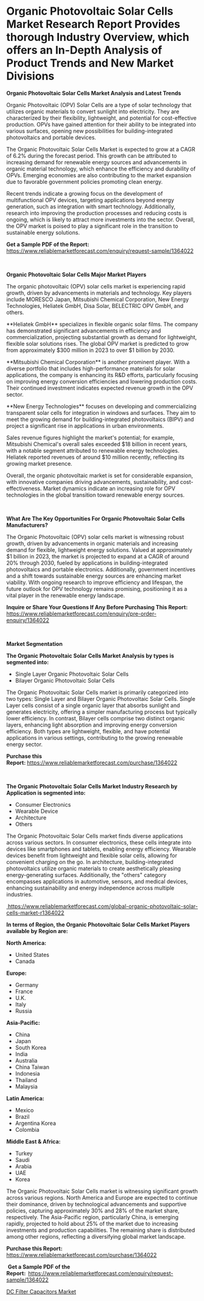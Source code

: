 <p><h1>Organic Photovoltaic Solar Cells Market Research Report Provides thorough Industry Overview, which offers an In-Depth Analysis of Product Trends and New Market Divisions</h1></p><p><strong>Organic Photovoltaic Solar Cells Market Analysis and Latest Trends</strong></p>
<p><p>Organic Photovoltaic (OPV) Solar Cells are a type of solar technology that utilizes organic materials to convert sunlight into electricity. They are characterized by their flexibility, lightweight, and potential for cost-effective production. OPVs have gained attention for their ability to be integrated into various surfaces, opening new possibilities for building-integrated photovoltaics and portable devices.</p><p>The Organic Photovoltaic Solar Cells Market is expected to grow at a CAGR of 6.2% during the forecast period. This growth can be attributed to increasing demand for renewable energy sources and advancements in organic material technology, which enhance the efficiency and durability of OPVs. Emerging economies are also contributing to the market expansion due to favorable government policies promoting clean energy. </p><p>Recent trends indicate a growing focus on the development of multifunctional OPV devices, targeting applications beyond energy generation, such as integration with smart technology. Additionally, research into improving the production processes and reducing costs is ongoing, which is likely to attract more investments into the sector. Overall, the OPV market is poised to play a significant role in the transition to sustainable energy solutions.</p></p>
<p><strong>Get a Sample PDF of the Report:&nbsp;</strong> <a href="https://www.reliablemarketforecast.com/enquiry/request-sample/1364022?utm_campaign=2307&utm_medium=2&utm_source=Github&utm_content=ia&utm_term=06042025&utm_id=organic-photovoltaic-solar-cells">https://www.reliablemarketforecast.com/enquiry/request-sample/1364022</a></p>
<p>&nbsp;</p>
<p><strong>Organic Photovoltaic Solar Cells Major Market Players</strong></p>
<p><p>The organic photovoltaic (OPV) solar cells market is experiencing rapid growth, driven by advancements in materials and technology. Key players include MORESCO Japan, Mitsubishi Chemical Corporation, New Energy Technologies, Heliatek GmbH, Disa Solar, BELECTRIC OPV GmbH, and others.</p><p>**Heliatek GmbH** specializes in flexible organic solar films. The company has demonstrated significant advancements in efficiency and commercialization, projecting substantial growth as demand for lightweight, flexible solar solutions rises. The global OPV market is predicted to grow from approximately $300 million in 2023 to over $1 billion by 2030.</p><p>**Mitsubishi Chemical Corporation** is another prominent player. With a diverse portfolio that includes high-performance materials for solar applications, the company is enhancing its R&D efforts, particularly focusing on improving energy conversion efficiencies and lowering production costs. Their continued investment indicates expected revenue growth in the OPV sector.</p><p>**New Energy Technologies** focuses on developing and commercializing transparent solar cells for integration in windows and surfaces. They aim to meet the growing demand for building-integrated photovoltaics (BIPV) and project a significant rise in applications in urban environments.</p><p>Sales revenue figures highlight the market's potential; for example, Mitsubishi Chemical's overall sales exceeded $18 billion in recent years, with a notable segment attributed to renewable energy technologies. Heliatek reported revenues of around $10 million recently, reflecting its growing market presence.</p><p>Overall, the organic photovoltaic market is set for considerable expansion, with innovative companies driving advancements, sustainability, and cost-effectiveness. Market dynamics indicate an increasing role for OPV technologies in the global transition toward renewable energy sources.</p></p>
<p>&nbsp;</p>
<p><strong>What Are The Key Opportunities For Organic Photovoltaic Solar Cells Manufacturers?</strong></p>
<p><p>The Organic Photovoltaic (OPV) solar cells market is witnessing robust growth, driven by advancements in organic materials and increasing demand for flexible, lightweight energy solutions. Valued at approximately $1 billion in 2023, the market is projected to expand at a CAGR of around 20% through 2030, fueled by applications in building-integrated photovoltaics and portable electronics. Additionally, government incentives and a shift towards sustainable energy sources are enhancing market viability. With ongoing research to improve efficiency and lifespan, the future outlook for OPV technology remains promising, positioning it as a vital player in the renewable energy landscape.</p></p>
<p><strong>Inquire or Share Your Questions If Any Before Purchasing This Report:</strong> <a href="https://www.reliablemarketforecast.com/enquiry/pre-order-enquiry/1364022?utm_campaign=2307&utm_medium=2&utm_source=Github&utm_content=ia&utm_term=06042025&utm_id=organic-photovoltaic-solar-cells">https://www.reliablemarketforecast.com/enquiry/pre-order-enquiry/1364022</a></p>
<p>&nbsp;</p>
<p><strong>Market Segmentation</strong></p>
<p><strong>The Organic Photovoltaic Solar Cells Market Analysis by types is segmented into:</strong></p>
<p><ul><li>Single Layer Organic Photovoltaic Solar Cells</li><li>Bilayer Organic Photovoltaic Solar Cells</li></ul></p>
<p><p>The Organic Photovoltaic Solar Cells market is primarily categorized into two types: Single Layer and Bilayer Organic Photovoltaic Solar Cells. Single Layer cells consist of a single organic layer that absorbs sunlight and generates electricity, offering a simpler manufacturing process but typically lower efficiency. In contrast, Bilayer cells comprise two distinct organic layers, enhancing light absorption and improving energy conversion efficiency. Both types are lightweight, flexible, and have potential applications in various settings, contributing to the growing renewable energy sector.</p></p>
<p><strong>Purchase this Report:&nbsp;</strong><a href="https://www.reliablemarketforecast.com/purchase/1364022?utm_campaign=2307&utm_medium=2&utm_source=Github&utm_content=ia&utm_term=06042025&utm_id=organic-photovoltaic-solar-cells">https://www.reliablemarketforecast.com/purchase/1364022</a></p>
<p>&nbsp;</p>
<p><strong>The Organic Photovoltaic Solar Cells Market Industry Research by Application is segmented into:</strong></p>
<p><ul><li>Consumer Electronics</li><li>Wearable Device</li><li>Architecture</li><li>Others</li></ul></p>
<p><p>The Organic Photovoltaic Solar Cells market finds diverse applications across various sectors. In consumer electronics, these cells integrate into devices like smartphones and tablets, enabling energy efficiency. Wearable devices benefit from lightweight and flexible solar cells, allowing for convenient charging on the go. In architecture, building-integrated photovoltaics utilize organic materials to create aesthetically pleasing energy-generating surfaces. Additionally, the "others" category encompasses applications in automotive, sensors, and medical devices, enhancing sustainability and energy independence across multiple industries.</p></p>
<p><a href="https://www.reliablemarketforecast.com/global-organic-photovoltaic-solar-cells-market-r1364022?utm_campaign=2307&utm_medium=2&utm_source=Github&utm_content=ia&utm_term=06042025&utm_id=organic-photovoltaic-solar-cells">&nbsp;https://www.reliablemarketforecast.com/global-organic-photovoltaic-solar-cells-market-r1364022</a></p>
<p><strong>In terms of Region, the Organic Photovoltaic Solar Cells Market Players available by Region are:</strong></p>
<p>
    <p> <strong> North America: </strong>
        <ul>
            <li>United States</li>
            <li>Canada</li>
        </ul>
        </p> 
    <p> <strong> Europe: </strong>
        <ul>
            <li>Germany</li>
            <li>France</li>
            <li>U.K.</li>
            <li>Italy</li>
            <li>Russia</li>
        </ul>
        </p> 
    <p> <strong> Asia-Pacific: </strong>
        <ul>
            <li>China</li>
            <li>Japan</li>
            <li>South Korea</li>
            <li>India</li>
            <li>Australia</li>
            <li>China Taiwan</li>
            <li>Indonesia</li>
            <li>Thailand</li>
            <li>Malaysia</li>
        </ul>
        </p> 
    <p> <strong> Latin America: </strong>
        <ul>
            <li>Mexico</li>
            <li>Brazil</li>
            <li>Argentina Korea</li>
            <li>Colombia</li>
        </ul>
        </p> 
    <p> <strong> Middle East & Africa: </strong>
        <ul>
            <li>Turkey</li>
            <li>Saudi</li>
            <li>Arabia</li>
            <li>UAE</li>
            <li>Korea</li>
        </ul>
    </p>
    </p>
<p><p>The Organic Photovoltaic Solar Cells market is witnessing significant growth across various regions. North America and Europe are expected to continue their dominance, driven by technological advancements and supportive policies, capturing approximately 30% and 28% of the market share, respectively. The Asia-Pacific region, particularly China, is emerging rapidly, projected to hold about 25% of the market due to increasing investments and production capabilities. The remaining share is distributed among other regions, reflecting a diversifying global market landscape.</p></p>
<p><strong>Purchase this Report: </strong><a href="https://www.reliablemarketforecast.com/purchase/1364022?utm_campaign=2307&utm_medium=2&utm_source=Github&utm_content=ia&utm_term=06042025&utm_id=organic-photovoltaic-solar-cells">https://www.reliablemarketforecast.com/purchase/1364022</a></p>
<p>&nbsp;<strong>Get a Sample PDF of the Report:&nbsp;&nbsp;</strong><a href="https://www.reliablemarketforecast.com/enquiry/request-sample/1364022?utm_campaign=2307&utm_medium=2&utm_source=Github&utm_content=ia&utm_term=06042025&utm_id=organic-photovoltaic-solar-cells">https://www.reliablemarketforecast.com/enquiry/request-sample/1364022</a></p>
<p><strong></strong></p>
<p><p><a href="https://github.com/WashimHussain441/Market-Research-Report-List-2/blob/main/dc-filter-capacitors-market.md?utm_campaign=2307&utm_medium=2&utm_source=Github&utm_content=ia&utm_term=06042025&utm_id=organic-photovoltaic-solar-cells">DC Filter Capacitors Market</a></p></p>